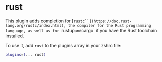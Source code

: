 # rust

This plugin adds completion for
[`rustc``](https://doc.rust-lang.org/rustc/index.html), the compiler for the Rust
programming language, as well as for `rustup` and `cargo` if you have the Rust
toolchain installed.

To use it, add `rust` to the plugins array in your zshrc file:

```zsh
plugins=(... rust)
```
